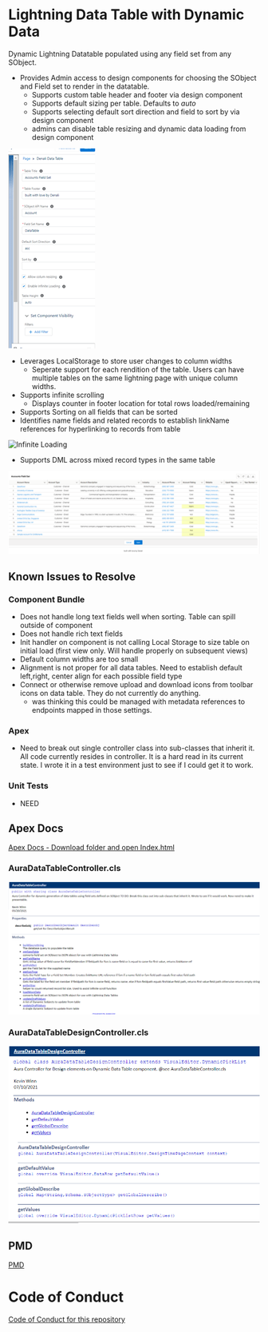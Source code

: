 # Lightning Data Table with Dynamic Data
Dynamic Lightning Datatable populated using any field set from any SObject.
- Provides Admin access to design components for choosing the SObject and Field set to render in the datatable.
    - Supports custom table header and footer via design component
    - Supports default sizing per table.  Defaults to <i>auto</i>
    - Supports selecting default sort direction and field to sort by via design component
    - admins can disable table resizing and dynamic data loading from design component

![Design Component](docs/design_component.png?raw=true "Design Component")


- Leverages LocalStorage to store user changes to column widths
    - Seperate support for each rendition of the table.  Users can have multiple tables on the same lightning page with unique column widths.
- Supports infinite scrolling
    - Displays counter in footer location for total rows loaded/remaining
- Supports Sorting on all fields that can be sorted
- Identifies name fields and related records to establish linkName references for hyperlinking to records from table

![Infinite Loading](docs/infinitescroll.gif?raw=true "Infinite Scroll")


- Supports DML across mixed record types in the same table

![DML](docs/dml.png?raw=true "DML")


## Known Issues to Resolve

### Component Bundle
- Does not handle long text fields well when sorting.  Table can spill outside of component
- Does not handle rich text fields
- Init handler on component is not calling Local Storage to size table on initial load (first view only.  Will handle properly on subsequent views)
- Default column widths are too small
- Alignment is not proper for all data tables.  Need to establish default left,right, center align for each possible field type
- Connect or otherwise remove upload and download icons from toolbar icons on data table.  They do not currently do anything.
    - was thinking this could be managed with metadata references to endpoints mapped in those settings.

### Apex
- Need to break out single controller class into sub-classes that inherit it.  All code currently resides in controller.  It is a hard read in its current state.  I wrote it in a test environment just to see if I could get it to work.

### Unit Tests
- NEED

## Apex Docs
[Apex Docs - Download folder and open Index.html](docs/ApexDocumentation/ "Apex Docs")
### AuraDataTableController.cls
![AuraDataTableController.cls](docs/AuraDataTableController.png?raw=true "Aura DataTable Controller")

### AuraDataTableDesignController.cls
![AuraDataTableDesignController.cls](docs/AuraDataTableDesignController.png?raw=true "Aura DataTable Design Controller")

## PMD
[PMD](docs/PMD "PMD")

# Code of Conduct
[Code of Conduct for this repository](./CODE_OF_CONDUCT.md "Code of Conduct")
